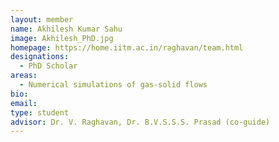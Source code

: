 ```yaml
---
layout: member
name: Akhilesh Kumar Sahu
image: Akhilesh_PhD.jpg
homepage: https://home.iitm.ac.in/raghavan/team.html
designations: 
  - PhD Scholar
areas: 
  - Numerical simulations of gas-solid flows
bio: 
email: 
type: student
advisor: Dr. V. Raghavan, Dr. B.V.S.S.S. Prasad (co-guide)
---
```

